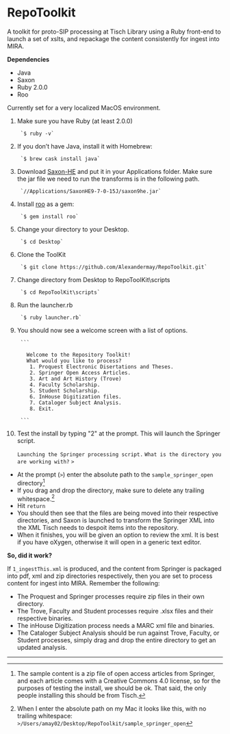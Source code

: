 # RepoToolkit
A toolkit for proto-SIP processing at Tisch Library using a Ruby front-end to launch a set of xslts, and repackage the content consistently for ingest into MIRA.

**Dependencies**
* Java
* Saxon
* Ruby 2.0.0
* Roo

Currently set for a very localized MacOS environment.

1. Make sure you have Ruby (at least 2.0.0)

        `$ ruby -v` 
 
2. If you don’t have Java, install it with Homebrew:

        `$ brew cask install java`

3. Download [Saxon-HE](http://www.saxonica.com/download/opensource.xml) and put it in your Applications folder. Make sure the jar file we need to run the transforms is in the following path.

        `//Applications/SaxonHE9-7-0-15J/saxon9he.jar`

4. Install [roo](https://github.com/roo-rb/roo) as a gem:

        `$ gem install roo`
        
5. Change your directory to your Desktop.

        `$ cd Desktop`
        
6. Clone the ToolKit

        `$ git clone https://github.com/Alexandermay/RepoToolkit.git`
 
7. Change directory from Desktop to RepoToolKit\scripts

        `$ cd RepoToolKit\scripts`
        		  
8. Run the launcher.rb

        `$ ruby launcher.rb`

9. You should now see a welcome screen with a list of options.

        ```
        
          Welcome to the Repository Toolkit!
          What would you like to process?
           1. Proquest Electronic Disertations and Theses.
           2. Springer Open Access Articles.
           3. Art and Art History (Trove)
           4. Faculty Scholarship. 
           5. Student Scholarship.
           6. InHouse Digitization files.
           7. Cataloger Subject Analysis.
           8. Exit.
            
        ```        

10.   Test the install by typing "2" at the prompt.  This will launch the Springer script.

        `Launching the Springer processing script.`
        `What is the directory you are working with?`
        `>`

+   At the prompt (`>`) enter the absolute path to the `sample_springer_open` directory[^1]
+   If you drag and drop the directory, make sure to delete any trailing whitespace.[^2] 
+   Hit `return`
+ You should then see that the files are being moved into their respective directories, and Saxon is launched to transform the Springer XML into the XML Tisch needs to despoit items into the repository.
+ When it finishes, you will be given an option to review the xml.  It is best if you have oXygen, otherwise it will open in a generic text editor.

**So, did it work?**

If `1_ingestThis.xml` is produced, and the content from Springer is packaged into pdf, xml and zip directories respectively, then you are set to process content for ingest into MIRA.  Remember the following:
+ The Proquest and Springer processes require zip files in their own directory.
+ The Trove, Faculty and Student processes require .xlsx files and their respective binaries.
+ The inHouse Digitization process needs a MARC xml file and binaries.
+ The Cataloger Subject Analysis should be run against Trove, Faculty, or Student processes, simply drag and drop the entire directory to get an updated analysis.


---

[^1]: The sample content is a zip file of open access articles from Springer, and each article comes with a Creative Commons 4.0 license, so for the purposes of testing the install, we should be ok. That said, the only people installing this should be from Tisch.

[^2]: When I enter the absolute path on my Mac it looks like this, with no trailing whitespace: 
            `>/Users/amay02/Desktop/RepoToolkit/sample_springer_open`


        


